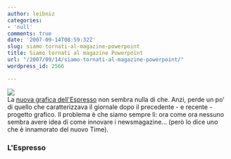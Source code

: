```yaml
---
author: leibniz
categories:
- 'null'
comments: true
date: '2007-09-14T08:59:32Z'
slug: siamo-tornati-al-magazine-powerpoint
title: Siamo tornati al magazine Powerpoint
url: "/2007/09/14/siamo-tornati-al-magazine-powerpoint/"
wordpress_id: 2566

---
```

![](https://espresso.repubblica.it/images/facciamo_luce.jpg)  
La [nuova grafica dell'Espresso](https://espresso.repubblica.it/) non sembra nulla di che. Anzi, perde un po' di quello che caratterizzava il giornale dopo il precedente - e recente - progetto grafico. Il problema è che siamo sempre lì: ora come ora nessuno sembra avere idea di come innovare i newsmagazine... (però lo dice uno che è innamorato del nuovo Time).


### L'Espresso
